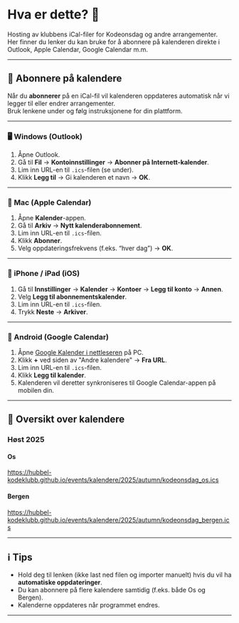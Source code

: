 # Hva er dette? 🤔

Hosting av klubbens iCal-filer for Kodeonsdag og andre arrangementer.  
Her finner du lenker du kan bruke for å abonnere på kalenderen direkte i Outlook, Apple Calendar, Google Calendar m.m.

---

## 📅 Abonnere på kalendere

Når du **abonnerer** på en iCal-fil vil kalenderen oppdateres automatisk når vi legger til eller endrer arrangementer.  
Bruk lenkene under og følg instruksjonene for din plattform.

---

### 🖥️ Windows (Outlook)
1. Åpne Outlook.
2. Gå til **Fil** → **Kontoinnstillinger** → **Abonner på Internett-kalender**.
3. Lim inn URL-en til `.ics`-filen (se under).
4. Klikk **Legg til** → Gi kalenderen et navn → **OK**.

---

### 🍎 Mac (Apple Calendar)
1. Åpne **Kalender**-appen.
2. Gå til **Arkiv** → **Nytt kalenderabonnement**.
3. Lim inn URL-en til `.ics`-filen.
4. Klikk **Abonner**.
5. Velg oppdateringsfrekvens (f.eks. “hver dag”) → **OK**.

---

### 📱 iPhone / iPad (iOS)
1. Gå til **Innstillinger** → **Kalender** → **Kontoer** → **Legg til konto** → **Annen**.
2. Velg **Legg til abonnementskalender**.
3. Lim inn URL-en til `.ics`-filen.
4. Trykk **Neste** → **Arkiver**.

---

### 🤖 Android (Google Calendar)
1. Åpne [Google Kalender i nettleseren](https://calendar.google.com) på PC.
2. Klikk **+** ved siden av "Andre kalendere" → **Fra URL**.
3. Lim inn URL-en til `.ics`-filen.
4. Klikk **Legg til kalender**.
5. Kalenderen vil deretter synkroniseres til Google Calendar-appen på mobilen din.

---

## 📂 Oversikt over kalendere

### Høst 2025

#### Os  
https://hubbel-kodeklubb.github.io/events/kalendere/2025/autumn/kodeonsdag_os.ics

#### Bergen  
https://hubbel-kodeklubb.github.io/events/kalendere/2025/autumn/kodeonsdag_bergen.ics

---

## ℹ️ Tips
- Hold deg til lenken (ikke last ned filen og importer manuelt) hvis du vil ha **automatiske oppdateringer**.  
- Du kan abonnere på flere kalendere samtidig (f.eks. både Os og Bergen).
- Kalenderne oppdateres når programmet endres.

---
